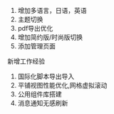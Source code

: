1. 增加多语言，日语，英语
2. 主题切换
3. pdf导出优化
4. 增加简约版/时尚版切换
5. 添加管理页面

新增工作经验
1. 国际化脚本导出导入
2. 平铺视图性能优化,网格虚拟滚动
3. 公用组件库搭建
4. 消息通知无感刷新



